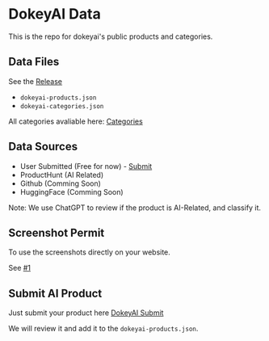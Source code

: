 # DokeyAI Data

This is the repo for dokeyai's public products and categories.

## Data Files

See the [Release](https://github.com/DokeyAI/dokeyai-data/releases)

- `dokeyai-products.json`
- `dokeyai-categories.json`

All categories avaliable here: [Categories](https://dokeyai.com/category)

## Data Sources
- User Submitted (Free for now) - [Submit](https://dokeyai.com/submit)
- ProductHunt (AI Related)
- Github (Comming Soon)
- HuggingFace (Comming Soon)

Note: We use ChatGPT to review if the product is AI-Related, and classify it.

## Screenshot Permit

To use the screenshots directly on your website.

See [#1](https://github.com/DokeyAI/dokeyai-data/issues/1)

## Submit AI Product

Just submit your product here [DokeyAI Submit](https://dokeyai.com/submit)

We will review it and add it to the `dokeyai-products.json`.